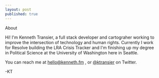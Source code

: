 ```yaml
---
layout: post
published: true
---
```


<div class="post-title">About</div>

Hi! I'm Kenneth Transier, a full stack developer and cartograher working to improve the intersection of technology and human rights. Currently I work for Resolve building the LRA Crisis Tracker and I'm finishing up my degree in Political Science at the University of Washington here in Seattle.

You can reach me at
<a href="mailto:hello@kenneth.fm">hello@kenneth.fm</a>
, or [@ktransier](http://twitter.com) on Twitter. 

-KT